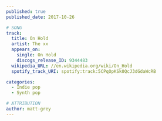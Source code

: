 ```yaml
---
published: true
published_date: 2017-10-26

# SONG
track:
  title: On Hold
  artist: The xx
  appears_on:
    single: On Hold
    discogs_release_ID: 9344483
  wikipedia_URL: //en.wikipedia.org/wiki/On_Hold
  spotify_track_URI: spotify:track:5CPqOpKSk0QcJ3dGdaWcRB

categories:
  - Indie pop
  - Synth pop

# ATTRIBUTION
author: matt-grey
---
```

